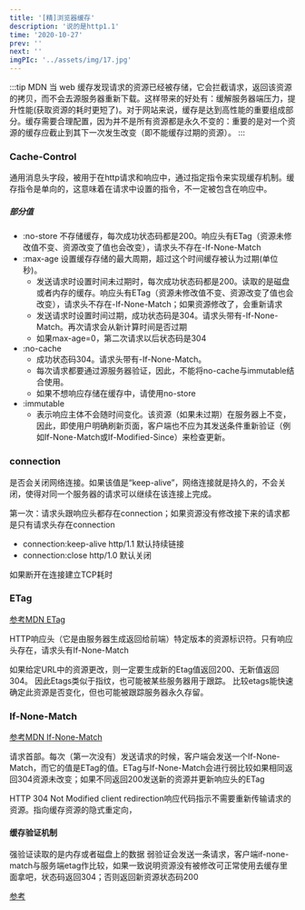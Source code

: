 ```yaml
---
title: '[精]浏览器缓存'
description: '说的是http1.1'
time: '2020-10-27'
prev: ''
next: ''
imgPIc: '../assets/img/17.jpg'
---
```


:::tip  MDN
当 web 缓存发现请求的资源已经被存储，它会拦截请求，返回该资源的拷贝，而不会去源服务器重新下载。这样带来的好处有：缓解服务器端压力，提升性能(获取资源的耗时更短了)。对于网站来说，缓存是达到高性能的重要组成部分。缓存需要合理配置，因为并不是所有资源都是永久不变的：重要的是对一个资源的缓存应截止到其下一次发生改变（即不能缓存过期的资源）。
:::

### Cache-Control

通用消息头字段，被用于在http请求和响应中，通过指定指令来实现缓存机制。缓存指令是单向的，这意味着在请求中设置的指令，不一定被包含在响应中。

##### 部分值

+ :no-store 不存储缓存，每次成功状态码都是200。响应头有ETag（资源未修改值不变、资源改变了值也会改变），请求头不存在-If-None-Match
+ :max-age 设置缓存存储的最大周期，超过这个时间缓存被认为过期(单位秒)。
    - 发送请求时设置时间未过期时，每次成功状态码都是200。读取的是磁盘或者内存的缓存。响应头有ETag（资源未修改值不变、资源改变了值也会改变），请求头不存在-If-None-Match；如果资源修改了，会重新请求
    - 发送请求时设置时间过期，成功状态码是304。请求头带有-If-None-Match。再次请求会从新计算时间是否过期
    - 如果max-age=0，第二次请求以后状态码是304
+ :no-cache 
    - 成功状态码304。请求头带有-If-None-Match。
    - 每次请求都要通过源服务器验证，因此，不能将no-cache与immutable结合使用。
    - 如果不想响应存储在缓存中，请使用no-store
+ :immutable
    - 表示响应主体不会随时间变化。该资源（如果未过期）在服务器上不变，因此，即使用户明确刷新页面，客户端也不应为其发送条件重新验证（例如If-None-Match或If-Modified-Since）来检查更新。

### connection

是否会关闭网络连接。如果该值是“keep-alive”，网络连接就是持久的，不会关闭，使得对同一个服务器的请求可以继续在该连接上完成。

第一次：请求头跟响应头都存在connection；如果资源没有修改接下来的请求都是只有请求头存在connection

+ connection:keep-alive http/1.1 默认持续链接
+ connection:close http/1.0 默认关闭

如果断开在连接建立TCP耗时

### ETag

[参考MDN ETag](https://developer.mozilla.org/zh-CN/docs/Web/HTTP/Headers/ETag)

HTTP响应头（它是由服务器生成返回给前端）特定版本的资源标识符。只有响应头存在，请求头有If-None-Match

如果给定URL中的资源更改，则一定要生成新的Etag值返回200、无新值返回304。 因此Etags类似于指纹，也可能被某些服务器用于跟踪。 比较etags能快速确定此资源是否变化，但也可能被跟踪服务器永久存留。

### If-None-Match

[参考MDN If-None-Match](https://developer.mozilla.org/zh-CN/docs/Web/HTTP/Headers/If-None-Match)

请求首部。每次（第一次没有）发送请求的时候，客户端会发送一个If-None-Match，而它的值是ETag的值。ETag与If-None-Match会进行弱比较如果相同返回304资源未改变；如果不同返回200发送新的资源并更新响应头的ETag



HTTP 304 Not Modified client redirection响应代码指示不需要重新传输请求的资源。指向缓存资源的隐式重定向，

#### 缓存验证机制

强验证读取的是内存或者磁盘上的数据
弱验证会发送一条请求，客户端if-none-match与服务端etag作比较，如果一致说明资源没有被修改可正常使用去缓存里面拿吧，状态码返回304；否则返回新资源状态码200

[参考](https://github.com/duoani/HTTP-RFCs.zh-cn)